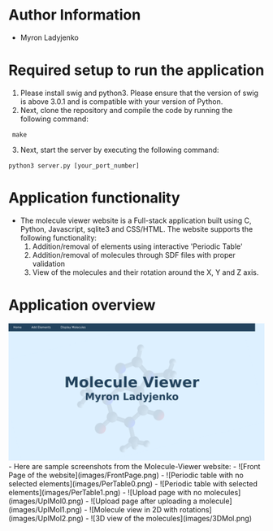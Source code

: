 # Author Information
- Myron Ladyjenko

# Required setup to run the application
1. Please install swig and python3. Please ensure that the version of swig is above 3.0.1 and is compatible with your version of Python.
2. Next, clone the repository and compile the code by running the following command:
```
 make  
```  
3. Next, start the server by executing the following command:
```
python3 server.py [your_port_number]
```
# Application functionality
- The molecule viewer website is a Full-stack application built using C, Python, Javascript, sqlite3 and CSS/HTML.
  The website supports the following functionality:
  1. Addition/removal of elements using interactive 'Periodic Table'
  2. Addition/removal of molecules through SDF files with proper validation 
  3. View of the molecules and their rotation around the X, Y and Z axis.

# Application overview
<img src="./images/FrontPage.png" width="800"/>
- Here are sample screenshots from the Molecule-Viewer website:  
  -
  ![Front Page of the website](images/FrontPage.png)
  -
  ![Periodic table with no selected elements](images/PerTable0.png)  
  -
  ![Periodic table with selected elements](images/PerTable1.png)  
  -
  ![Upload page with no molecules](images/UplMol0.png)  
  -
  ![Upload page after uploading a molecule](images/UplMol1.png)  
  -
  ![Molecule view in 2D with rotations](images/UplMol2.png)  
  -
  ![3D view of the molecules](images/3DMol.png)  

